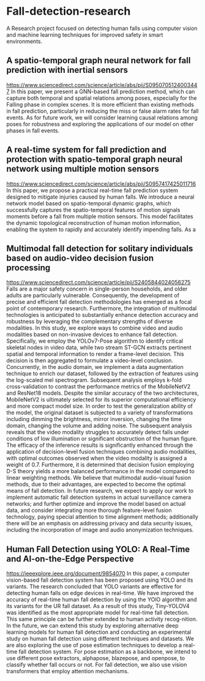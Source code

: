 # Fall-detection-research
A Research project focused on detecting human falls using computer vision and machine learning techniques for improved safety in smart environments.



## A spatio-temporal graph neural network for fall prediction with inertial sensors
https://www.sciencedirect.com/science/article/abs/pii/S0950705124003447
In this paper, we present a GNN-based fall prediction method, which can capture both temporal and spatial relations among poses, especially for the Falling phase in complex scenes. It is more efficient than existing methods in fall prediction, particularly in reducing the miss or false alarm rates for fall events. As for future work, we will consider learning causal relations among poses for robustness and exploring the applications of our model on other phases in fall events.

## A real-time system for fall prediction and protection with spatio-temporal graph neural network using multiple motion sensors
https://www.sciencedirect.com/science/article/abs/pii/S0957417425011716
In this paper, we propose a practical real-time fall prediction system designed to mitigate injuries caused by human falls. We introduce a neural network model based on spatio-temporal dynamic graphs, which successfully captures the spatio-temporal features of motion signals moments before a fall from multiple motion sensors. This model facilitates the dynamic topological reconstruction of human motion information, enabling the system to rapidly and accurately identify impending falls. As a

## Multimodal fall detection for solitary individuals based on audio-video decision fusion processing
https://www.sciencedirect.com/science/article/pii/S2405844024056275
Falls are a major safety concern in single-person households, and older adults are particularly vulnerable. Consequently, the development of precise and efficient fall detection methodologies has emerged as a focal point of contemporary research. Furthermore, the integration of multimodal technologies is anticipated to substantially enhance detection accuracy and robustness by leveraging the complementary strengths of diverse modalities.
In this study, we explore ways to combine video and audio modalities based on non-invasive devices to enhance fall detection. Specifically, we employ the YOLOv7-Pose algorithm to identify critical skeletal nodes in video data, while two stream ST-GCN extracts pertinent spatial and temporal information to render a frame-level decision. This decision is then aggregated to formulate a video-level conclusion. Concurrently, in the audio domain, we implement a data augmentation technique to enrich our dataset, followed by the extraction of features using the log-scaled mel spectrogram. Subsequent analysis employs k-fold cross-validation to contrast the performance metrics of the MobileNetV2 and ResNet18 models. Despite the similar accuracy of the two architectures, MobileNetV2 is ultimately selected for its superior computational efficiency and more compact model size.
In order to test the generalization ability of the model, the original dataset is subjected to a variety of transformations including dimming the brightness, mirror inversion, changing the time domain, changing the volume and adding noise. The subsequent analysis reveals that the video modality struggles to accurately detect falls under conditions of low illumination or significant obstruction of the human figure. The efficacy of the inference results is significantly enhanced through the application of decision-level fusion techniques combining audio modalities, with optimal outcomes observed when the video modality is assigned a weight of 0.7. Furthermore, it is determined that decision fusion employing D-S theory yields a more balanced performance in the model compared to linear weighting methods.
We believe that multimodal audio-visual fusion methods, due to their advantages, are expected to become the optimal means of fall detection. In future research, we expect to apply our work to implement automatic fall detection systems in actual surveillance camera networks; and further optimize and improve the model based on actual data, and consider integrating more thorough feature-level fusion technology, paying special attention to time alignment methods; additionally there will be an emphasis on addressing privacy and data security issues, including the incorporation of image and audio anonymization techniques.


## Human Fall Detection using YOLO: A Real-Time and AI-on-the-Edge Perspective
https://ieeexplore.ieee.org/document/9854070
In this paper, a computer vision-based fall detection system has been proposed using YOLO and its variants. The research concluded that YOLO variants are effective for detecting human falls on edge devices in real-time. We have improved the accuracy of real-time human fall detection by using the YOlO algorithm and its variants for the UR fall dataset. As a result of this study, Tiny-YOLOV4 was identified as the most appropriate model for real-time fall detection. This same principle can be further extended to human activity recog-nition. In the future, we can extend this study by exploring alternative deep learning models for human fall detection and conducting an experimental study on human fall detection using different techniques and datasets. We are also exploring the use of pose estimation techniques to develop a real-time fall detection system. For pose estimation as a backbone, we intend to use different pose extractors, alphapose, blazepose, and openpose, to classify whether fall occurs or not. For fall detection, we also use vision transformers that employ attention mechanisms.
